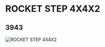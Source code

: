 # ROCKET STEP 4X4X2
## 3943
![ROCKET STEP 4X4X2](https://lc-www-live-s.legocdn.com/media/bricks/5/2/4143243.jpg)